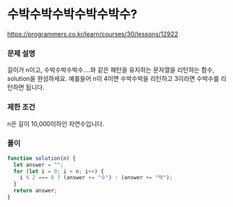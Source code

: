 # 수박수박수박수박수박수?

https://programmers.co.kr/learn/courses/30/lessons/12922

### 문제 설명

길이가 n이고, 수박수박수박수....와 같은 패턴을 유지하는 문자열을 리턴하는 함수, solution을 완성하세요. 예를들어 n이 4이면 수박수박을 리턴하고 3이라면 수박수를 리턴하면 됩니다.

### 제한 조건

n은 길이 10,000이하인 자연수입니다.

### 풀이

```js
function solution(n) {
  let answer = "";
  for (let i = 0; i < n; i++) {
    i % 2 === 0 ? (answer += "수") : (answer += "박");
  }
  return answer;
}
```
